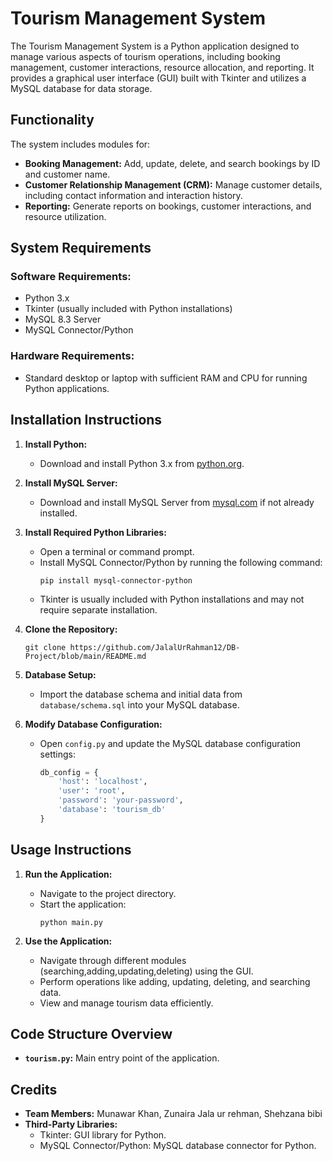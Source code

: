 # Tourism Management System

The Tourism Management System is a Python application designed to manage various aspects of tourism operations, including booking management, customer interactions, resource allocation, and reporting. It provides a graphical user interface (GUI) built with Tkinter and utilizes a MySQL database for data storage.

## Functionality
The system includes modules for:
- **Booking Management:** Add, update, delete, and search bookings by ID and customer name.
- **Customer Relationship Management (CRM):** Manage customer details, including contact information and interaction history.
- **Reporting:** Generate reports on bookings, customer interactions, and resource utilization.

## System Requirements
### Software Requirements:
- Python 3.x
- Tkinter (usually included with Python installations)
- MySQL 8.3 Server
- MySQL Connector/Python

### Hardware Requirements:
- Standard desktop or laptop with sufficient RAM and CPU for running Python applications.

## Installation Instructions
1. **Install Python:**
   - Download and install Python 3.x from [python.org](https://www.python.org/).

2. **Install MySQL Server:**
   - Download and install MySQL Server from [mysql.com](https://www.mysql.com/) if not already installed.

3. **Install Required Python Libraries:**
   - Open a terminal or command prompt.
   - Install MySQL Connector/Python by running the following command:
     ```
     pip install mysql-connector-python
     ```
   - Tkinter is usually included with Python installations and may not require separate installation.

4. **Clone the Repository:**
   ```
   git clone https://github.com/JalalUrRahman12/DB-Project/blob/main/README.md
   ```

5. **Database Setup:**
   - Import the database schema and initial data from `database/schema.sql` into your MySQL database.

6. **Modify Database Configuration:**
   - Open `config.py` and update the MySQL database configuration settings:
     ```python
     db_config = {
         'host': 'localhost',
         'user': 'root',
         'password': 'your-password',
         'database': 'tourism_db'
     }
     ```

## Usage Instructions
1. **Run the Application:**
   - Navigate to the project directory.
   - Start the application:
     ```
     python main.py
     ```

2. **Use the Application:**
   - Navigate through different modules (searching,adding,updating,deleting) using the GUI.
   - Perform operations like adding, updating, deleting, and searching data.
   - View and manage tourism data efficiently.

## Code Structure Overview
- **`tourism.py`:** Main entry point of the application.

## Credits
- **Team Members:** Munawar Khan, Zunaira Jala ur rehman, Shehzana bibi
- **Third-Party Libraries:**
  - Tkinter: GUI library for Python.
  - MySQL Connector/Python: MySQL database connector for Python.

